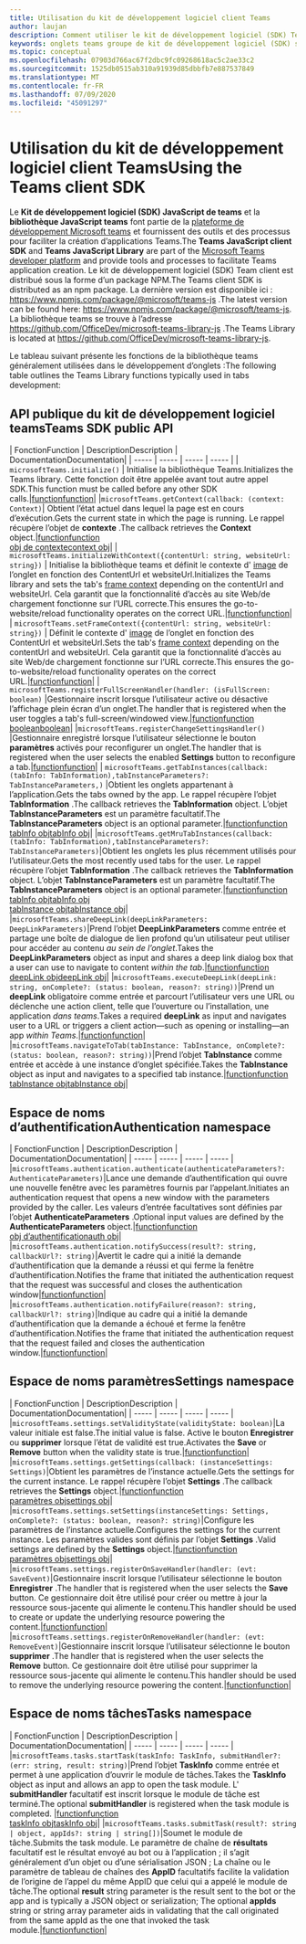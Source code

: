 ```yaml
---
title: Utilisation du kit de développement logiciel client Teams
author: laujan
description: Comment utiliser le kit de développement logiciel (SDK) Team client pour ajouter une fonctionnalité de teams à vos onglets personnalisés
keywords: onglets teams groupe de kit de développement logiciel (SDK) statique Java personnel
ms.topic: conceptual
ms.openlocfilehash: 07903d766ac67f2dbc9fc09268618ac5c2ae33c2
ms.sourcegitcommit: 1525db0515ab310a91939d85dbbfb7e887537849
ms.translationtype: MT
ms.contentlocale: fr-FR
ms.lasthandoff: 07/09/2020
ms.locfileid: "45091297"
---
```

# <a name="using-the-teams-client-sdk"></a><span data-ttu-id="e3d30-104">Utilisation du kit de développement logiciel client Teams</span><span class="sxs-lookup"><span data-stu-id="e3d30-104">Using the Teams client SDK</span></span>

<span data-ttu-id="e3d30-105">Le **Kit de développement logiciel (SDK) JavaScript de teams** et la **bibliothèque JavaScript teams** font partie de la [plateforme de développement Microsoft teams](/microsoftteams/platform/) et fournissent des outils et des processus pour faciliter la création d’applications Teams.</span><span class="sxs-lookup"><span data-stu-id="e3d30-105">The **Teams JavaScript client SDK**  and **Teams JavaScript Library** are part of the [Microsoft Teams developer platform](/microsoftteams/platform/) and provide tools and processes to facilitate Teams application creation.</span></span> <span data-ttu-id="e3d30-106">Le kit de développement logiciel (SDK) Team client est distribué sous la forme d’un package NPM.</span><span class="sxs-lookup"><span data-stu-id="e3d30-106">The Teams client SDK is distributed as an npm package.</span></span> <span data-ttu-id="e3d30-107">La dernière version est disponible ici : <https://www.npmjs.com/package/@microsoft/teams-js> .</span><span class="sxs-lookup"><span data-stu-id="e3d30-107">The latest version can be found here: <https://www.npmjs.com/package/@microsoft/teams-js>.</span></span> <span data-ttu-id="e3d30-108">La bibliothèque teams se trouve à l’adresse <https://github.com/OfficeDev/microsoft-teams-library-js> .</span><span class="sxs-lookup"><span data-stu-id="e3d30-108">The Teams Library is located at <https://github.com/OfficeDev/microsoft-teams-library-js>.</span></span>

<span data-ttu-id="e3d30-109">Le tableau suivant présente les fonctions de la bibliothèque teams généralement utilisées dans le développement d’onglets :</span><span class="sxs-lookup"><span data-stu-id="e3d30-109">The following table outlines the Teams Library functions typically used in tabs development:</span></span>

## <a name="teams-sdk-public-api"></a><span data-ttu-id="e3d30-110">API publique du kit de développement logiciel teams</span><span class="sxs-lookup"><span data-stu-id="e3d30-110">Teams SDK public API</span></span> 

| <span data-ttu-id="e3d30-111">Fonction</span><span class="sxs-lookup"><span data-stu-id="e3d30-111">Function</span></span>  | <span data-ttu-id="e3d30-112">Description</span><span class="sxs-lookup"><span data-stu-id="e3d30-112">Description</span></span>          | <span data-ttu-id="e3d30-113">Documentation</span><span class="sxs-lookup"><span data-stu-id="e3d30-113">Documentation</span></span>|
| -----     | -----     | -----    | -----        |
| `microsoftTeams.initialize()` | <span data-ttu-id="e3d30-114">Initialise la bibliothèque Teams.</span><span class="sxs-lookup"><span data-stu-id="e3d30-114">Initializes the Teams library.</span></span> <span data-ttu-id="e3d30-115">Cette fonction doit être appelée avant tout autre appel SDK.</span><span class="sxs-lookup"><span data-stu-id="e3d30-115">This function must be called before any other SDK calls.</span></span>|[<span data-ttu-id="e3d30-116">function</span><span class="sxs-lookup"><span data-stu-id="e3d30-116">function</span></span>](/javascript/api/@microsoft/teams-js/microsoftteams?view=msteams-client-js-latest#initialize-any-)|
|`microsoftTeams.getContext(callback: (context: Context)`| <span data-ttu-id="e3d30-117">Obtient l’état actuel dans lequel la page est en cours d’exécution.</span><span class="sxs-lookup"><span data-stu-id="e3d30-117">Gets the current state in which the page is running.</span></span> <span data-ttu-id="e3d30-118">Le rappel récupère l’objet de **contexte** .</span><span class="sxs-lookup"><span data-stu-id="e3d30-118">The callback retrieves the **Context** object.</span></span>|[<span data-ttu-id="e3d30-119">function</span><span class="sxs-lookup"><span data-stu-id="e3d30-119">function</span></span>](/javascript/api/@microsoft/teams-js/microsoftteams?view=msteams-client-js-latest#getcontext--context--context-----void-)<br/>[<span data-ttu-id="e3d30-120">obj de contexte</span><span class="sxs-lookup"><span data-stu-id="e3d30-120">context obj</span></span>](/javascript/api/@microsoft/teams-js/microsoftteams.context?view=msteams-client-js-latest)|
| `microsoftTeams.initializeWithContext({contentUrl: string, websiteUrl: string})` | <span data-ttu-id="e3d30-121">Initialise la bibliothèque teams et définit le contexte d' [image](/javascript/api/@microsoft/teams-js/microsoftteams.framecontext?view=msteams-client-js-latest) de l’onglet en fonction des ContentUrl et websiteUrl.</span><span class="sxs-lookup"><span data-stu-id="e3d30-121">Initializes the Teams library and sets the tab's [frame context](/javascript/api/@microsoft/teams-js/microsoftteams.framecontext?view=msteams-client-js-latest) depending on the contentUrl and websiteUrl.</span></span> <span data-ttu-id="e3d30-122">Cela garantit que la fonctionnalité d’accès au site Web/de chargement fonctionne sur l’URL correcte.</span><span class="sxs-lookup"><span data-stu-id="e3d30-122">This ensures the go-to-website/reload functionality operates on the correct URL.</span></span>|[<span data-ttu-id="e3d30-123">function</span><span class="sxs-lookup"><span data-stu-id="e3d30-123">function</span></span>](/javascript/api/@microsoft/teams-js/microsoftteams?view=msteams-client-js-latest#initializewithframecontext-framecontext--------void--string---)|
| `microsoftTeams.setFrameContext({contentUrl: string, websiteUrl: string})` | <span data-ttu-id="e3d30-124">Définit le contexte d' [image](/javascript/api/@microsoft/teams-js/microsoftteams.framecontext?view=msteams-client-js-latest) de l’onglet en fonction des ContentUrl et websiteUrl.</span><span class="sxs-lookup"><span data-stu-id="e3d30-124">Sets the tab's [frame context](/javascript/api/@microsoft/teams-js/microsoftteams.framecontext?view=msteams-client-js-latest) depending on the contentUrl and websiteUrl.</span></span> <span data-ttu-id="e3d30-125">Cela garantit que la fonctionnalité d’accès au site Web/de chargement fonctionne sur l’URL correcte.</span><span class="sxs-lookup"><span data-stu-id="e3d30-125">This ensures the go-to-website/reload functionality operates on the correct URL.</span></span>|[<span data-ttu-id="e3d30-126">function</span><span class="sxs-lookup"><span data-stu-id="e3d30-126">function</span></span>](/javascript/api/@microsoft/teams-js/microsoftteams?view=msteams-client-js-latest#setframecontext-framecontext-)|
| `microsoftTeams.registerFullScreenHandler(handler: (isFullScreen: boolean)` |<span data-ttu-id="e3d30-127">Gestionnaire inscrit lorsque l’utilisateur active ou désactive l’affichage plein écran d’un onglet.</span><span class="sxs-lookup"><span data-stu-id="e3d30-127">The handler that is registered when the user toggles a tab's full-screen/windowed view.</span></span>|[<span data-ttu-id="e3d30-128">function</span><span class="sxs-lookup"><span data-stu-id="e3d30-128">function</span></span>](/javascript/api/@microsoft/teams-js/microsoftteams?view=msteams-client-js-latest#registerfullscreenhandler--isfullscreen--boolean-----void-)<br/>[<span data-ttu-id="e3d30-129">boolean</span><span class="sxs-lookup"><span data-stu-id="e3d30-129">boolean</span></span>](/javascript/api/@microsoft/teams-js/microsoftteams.context?view=msteams-client-js-latest#isfullscreen)|
|`microsoftTeams.registerChangeSettingsHandler()` |<span data-ttu-id="e3d30-130">Gestionnaire enregistré lorsque l’utilisateur sélectionne le bouton **paramètres** activés pour reconfigurer un onglet.</span><span class="sxs-lookup"><span data-stu-id="e3d30-130">The handler that is registered when the user selects the enabled **Settings** button to reconfigure a tab.</span></span>|[<span data-ttu-id="e3d30-131">function</span><span class="sxs-lookup"><span data-stu-id="e3d30-131">function</span></span>](/javascript/api/@microsoft/teams-js/microsoftteams?view=msteams-client-js-latest#registerchangesettingshandler-------void-)|
| `microsoftTeams.getTabInstances(callback: (tabInfo: TabInformation),tabInstanceParameters?: TabInstanceParameters,)` |<span data-ttu-id="e3d30-132">Obtient les onglets appartenant à l’application.</span><span class="sxs-lookup"><span data-stu-id="e3d30-132">Gets the tabs owned by the app.</span></span> <span data-ttu-id="e3d30-133">Le rappel récupère l’objet **TabInformation** .</span><span class="sxs-lookup"><span data-stu-id="e3d30-133">The callback retrieves the **TabInformation** object.</span></span> <span data-ttu-id="e3d30-134">L’objet **TabInstanceParameters** est un paramètre facultatif.</span><span class="sxs-lookup"><span data-stu-id="e3d30-134">The **TabInstanceParameters** object is an optional parameter.</span></span>|[<span data-ttu-id="e3d30-135">function</span><span class="sxs-lookup"><span data-stu-id="e3d30-135">function</span></span>](/javascript/api/@microsoft/teams-js/microsoftteams?view=msteams-client-js-latest#gettabinstances--tabinfo--tabinformation-----void--tabinstanceparameters-)<br/>[<span data-ttu-id="e3d30-136">tabInfo obj</span><span class="sxs-lookup"><span data-stu-id="e3d30-136">tabInfo obj</span></span>](/javascript/api/@microsoft/teams-js/microsoftteams.tabinformation?view=msteams-client-js-latest)|
|`microsoftTeams.getMruTabInstances(callback: (tabInfo: TabInformation),tabInstanceParameters?: TabInstanceParameters)`|<span data-ttu-id="e3d30-137">Obtient les onglets les plus récemment utilisés pour l’utilisateur.</span><span class="sxs-lookup"><span data-stu-id="e3d30-137">Gets the most recently used tabs for the user.</span></span> <span data-ttu-id="e3d30-138">Le rappel récupère l’objet **TabInformation** .</span><span class="sxs-lookup"><span data-stu-id="e3d30-138">The callback retrieves the **TabInformation** object.</span></span> <span data-ttu-id="e3d30-139">L’objet **TabInstanceParameters** est un paramètre facultatif.</span><span class="sxs-lookup"><span data-stu-id="e3d30-139">The **TabInstanceParameters** object is an optional parameter.</span></span>|[<span data-ttu-id="e3d30-140">function</span><span class="sxs-lookup"><span data-stu-id="e3d30-140">function</span></span>](/javascript/api/@microsoft/teams-js/microsoftteams?view=msteams-client-js-latest#getmrutabinstances--tabinfo--tabinformation-----void--tabinstanceparameters-)<br/>[<span data-ttu-id="e3d30-141">tabInfo obj</span><span class="sxs-lookup"><span data-stu-id="e3d30-141">tabInfo obj</span></span>](/javascript/api/@microsoft/teams-js/microsoftteams.teaminformation?view=msteams-client-js-latest)<br/>[<span data-ttu-id="e3d30-142">tabInstance obj</span><span class="sxs-lookup"><span data-stu-id="e3d30-142">tabInstance obj</span></span>](/javascript/api/@microsoft/teams-js/microsoftteams.tabinstanceparameters?view=msteams-client-js-latest)|
|`microsoftTeams.shareDeepLink(deepLinkParameters: DeepLinkParameters)`|<span data-ttu-id="e3d30-143">Prend l’objet **DeepLinkParameters** comme entrée et partage une boîte de dialogue de lien profond qu’un utilisateur peut utiliser pour accéder au contenu *au sein de l’onglet*.</span><span class="sxs-lookup"><span data-stu-id="e3d30-143">Takes the **DeepLinkParameters** object as input and shares a deep link dialog box that a user can use to navigate to content *within the tab*.</span></span>|[<span data-ttu-id="e3d30-144">function</span><span class="sxs-lookup"><span data-stu-id="e3d30-144">function</span></span>](/javascript/api/@microsoft/teams-js/microsoftteams?view=msteams-client-js-latest#sharedeeplink-deeplinkparameters-)<br/>[<span data-ttu-id="e3d30-145">deepLink obj</span><span class="sxs-lookup"><span data-stu-id="e3d30-145">deepLink obj</span></span>](/javascript/api/@microsoft/teams-js/microsoftteams.deeplinkparameters?view=msteams-client-js-latest)|
|`microsoftTeams.executeDeepLink(deepLink: string, onComplete?: (status: boolean, reason?: string))`|<span data-ttu-id="e3d30-146">Prend un **deepLink** obligatoire comme entrée et parcourt l’utilisateur vers une URL ou déclenche une action client, telle que l’ouverture ou l’installation, une application *dans teams*.</span><span class="sxs-lookup"><span data-stu-id="e3d30-146">Takes a required **deepLink** as input and navigates user to a URL or triggers a client action—such as opening or installing—an app *within Teams*.</span></span>|[<span data-ttu-id="e3d30-147">function</span><span class="sxs-lookup"><span data-stu-id="e3d30-147">function</span></span>](/javascript/api/@microsoft/teams-js/microsoftteams?view=msteams-client-js-latest#executedeeplink-string---status--boolean--reason---string-----void-)|
|`microsoftTeams.navigateToTab(tabInstance: TabInstance, onComplete?: (status: boolean, reason?: string))`|<span data-ttu-id="e3d30-148">Prend l’objet **TabInstance** comme entrée et accède à une instance d’onglet spécifiée.</span><span class="sxs-lookup"><span data-stu-id="e3d30-148">Takes the **TabInstance** object as input and navigates to a specified tab instance.</span></span>|[<span data-ttu-id="e3d30-149">function</span><span class="sxs-lookup"><span data-stu-id="e3d30-149">function</span></span>](/javascript/api/@microsoft/teams-js/microsoftteams?view=msteams-client-js-latest#navigatetotab-tabinstance-)<br/>[<span data-ttu-id="e3d30-150">tabInstance obj</span><span class="sxs-lookup"><span data-stu-id="e3d30-150">tabInstance obj</span></span>](/javascript/api/@microsoft/teams-js/microsoftteams.tabinstance?view=msteams-client-js-latest)|

## <a name="authentication-namespace"></a><span data-ttu-id="e3d30-151">Espace de noms d’authentification</span><span class="sxs-lookup"><span data-stu-id="e3d30-151">Authentication namespace</span></span>

| <span data-ttu-id="e3d30-152">Fonction</span><span class="sxs-lookup"><span data-stu-id="e3d30-152">Function</span></span>  | <span data-ttu-id="e3d30-153">Description</span><span class="sxs-lookup"><span data-stu-id="e3d30-153">Description</span></span>          | <span data-ttu-id="e3d30-154">Documentation</span><span class="sxs-lookup"><span data-stu-id="e3d30-154">Documentation</span></span>|
| -----     | -----     | -----    | -----        |
|`microsoftTeams.authentication.authenticate(authenticateParameters?: AuthenticateParameters)`|<span data-ttu-id="e3d30-155">Lance une demande d’authentification qui ouvre une nouvelle fenêtre avec les paramètres fournis par l’appelant.</span><span class="sxs-lookup"><span data-stu-id="e3d30-155">Initiates an authentication request that opens a new window with the parameters provided by the caller.</span></span> <span data-ttu-id="e3d30-156">Les valeurs d’entrée facultatives sont définies par l’objet **AuthenticateParameters** .</span><span class="sxs-lookup"><span data-stu-id="e3d30-156">Optional input values are defined by the **AuthenticateParameters** object.</span></span>|[<span data-ttu-id="e3d30-157">function</span><span class="sxs-lookup"><span data-stu-id="e3d30-157">function</span></span>](/javascript/api/@microsoft/teams-js/microsoftteams.authentication?view=msteams-client-js-latest#authenticate-authenticateparameters-)<br/>[<span data-ttu-id="e3d30-158">obj d’authentification</span><span class="sxs-lookup"><span data-stu-id="e3d30-158">auth obj</span></span>](/javascript/api/@microsoft/teams-js/microsoftteams.authentication.authenticateparameters?view=msteams-client-js-latest)|
|`microsoftTeams.authentication.notifySuccess(result?: string, callbackUrl?: string)`|<span data-ttu-id="e3d30-159">Avertit le cadre qui a initié la demande d’authentification que la demande a réussi et qui ferme la fenêtre d’authentification.</span><span class="sxs-lookup"><span data-stu-id="e3d30-159">Notifies the frame that initiated the authentication request that the request was successful and closes the authentication window</span></span>|[<span data-ttu-id="e3d30-160">function</span><span class="sxs-lookup"><span data-stu-id="e3d30-160">function</span></span>](/javascript/api/@microsoft/teams-js/microsoftteams.authentication?view=msteams-client-js-latest#notifysuccess-string--string-)|
|`microsoftTeams.authentication.notifyFailure(reason?: string, callbackUrl?: string)`|<span data-ttu-id="e3d30-161">Indique au cadre qui a initié la demande d’authentification que la demande a échoué et ferme la fenêtre d’authentification.</span><span class="sxs-lookup"><span data-stu-id="e3d30-161">Notifies the frame that initiated the authentication request that the request failed and closes the authentication window.</span></span>|[<span data-ttu-id="e3d30-162">function</span><span class="sxs-lookup"><span data-stu-id="e3d30-162">function</span></span>](/javascript/api/@microsoft/teams-js/microsoftteams.authentication?view=msteams-client-js-latest#notifyfailure-string--string-)|

## <a name="settings-namespace"></a><span data-ttu-id="e3d30-163">Espace de noms paramètres</span><span class="sxs-lookup"><span data-stu-id="e3d30-163">Settings namespace</span></span>

| <span data-ttu-id="e3d30-164">Fonction</span><span class="sxs-lookup"><span data-stu-id="e3d30-164">Function</span></span>  | <span data-ttu-id="e3d30-165">Description</span><span class="sxs-lookup"><span data-stu-id="e3d30-165">Description</span></span>          | <span data-ttu-id="e3d30-166">Documentation</span><span class="sxs-lookup"><span data-stu-id="e3d30-166">Documentation</span></span>|
| -----     | -----     | -----    | -----        |
|`microsoftTeams.settings.setValidityState(validityState: boolean)`|<span data-ttu-id="e3d30-167">La valeur initiale est false.</span><span class="sxs-lookup"><span data-stu-id="e3d30-167">The initial value is false.</span></span> <span data-ttu-id="e3d30-168">Active le bouton **Enregistrer** ou **supprimer** lorsque l’état de validité est true.</span><span class="sxs-lookup"><span data-stu-id="e3d30-168">Activates the **Save** or **Remove** button when the validity state is true.</span></span>|[<span data-ttu-id="e3d30-169">function</span><span class="sxs-lookup"><span data-stu-id="e3d30-169">function</span></span>](/javascript/api/@microsoft/teams-js/microsoftteams.settings?view=msteams-client-js-latest#setvaliditystate-boolean-)|
|`microsoftTeams.settings.getSettings(callback: (instanceSettings: Settings)`|<span data-ttu-id="e3d30-170">Obtient les paramètres de l’instance actuelle.</span><span class="sxs-lookup"><span data-stu-id="e3d30-170">Gets the settings for the current instance.</span></span> <span data-ttu-id="e3d30-171">Le rappel récupère l’objet **Settings** .</span><span class="sxs-lookup"><span data-stu-id="e3d30-171">The callback retrieves the **Settings** object.</span></span>|[<span data-ttu-id="e3d30-172">function</span><span class="sxs-lookup"><span data-stu-id="e3d30-172">function</span></span>](/javascript/api/@microsoft/teams-js/microsoftteams.settings?view=msteams-client-js-latest#getsettings--instancesettings--settings-----void-)<br/>[<span data-ttu-id="e3d30-173">paramètres obj</span><span class="sxs-lookup"><span data-stu-id="e3d30-173">settings obj</span></span>](/javascript/api/@microsoft/teams-js/microsoftteams.settings.settings?view=msteams-client-js-latest)|
|`microsoftTeams.settings.setSettings(instanceSettings: Settings, onComplete?: (status: boolean, reason?: string)`|<span data-ttu-id="e3d30-174">Configure les paramètres de l’instance actuelle.</span><span class="sxs-lookup"><span data-stu-id="e3d30-174">Configures the settings for the current instance.</span></span> <span data-ttu-id="e3d30-175">Les paramètres valides sont définis par l’objet **Settings** .</span><span class="sxs-lookup"><span data-stu-id="e3d30-175">Valid settings are defined by the **Settings** object.</span></span>|[<span data-ttu-id="e3d30-176">function</span><span class="sxs-lookup"><span data-stu-id="e3d30-176">function</span></span>](/javascript/api/@microsoft/teams-js/microsoftteams.settings?view=msteams-client-js-latest#setsettings-settings-)<br/>[<span data-ttu-id="e3d30-177">paramètres obj</span><span class="sxs-lookup"><span data-stu-id="e3d30-177">settings obj</span></span>](/javascript/api/@microsoft/teams-js/microsoftteams.settings.settings?view=msteams-client-js-latest)|
|`microsoftTeams.settings.registerOnSaveHandler(handler: (evt: SaveEvent)`|<span data-ttu-id="e3d30-178">Gestionnaire inscrit lorsque l’utilisateur sélectionne le bouton **Enregistrer** .</span><span class="sxs-lookup"><span data-stu-id="e3d30-178">The handler that is registered when the user selects the **Save** button.</span></span> <span data-ttu-id="e3d30-179">Ce gestionnaire doit être utilisé pour créer ou mettre à jour la ressource sous-jacente qui alimente le contenu.</span><span class="sxs-lookup"><span data-stu-id="e3d30-179">This handler should be used to create or update the underlying resource powering the content.</span></span>|[<span data-ttu-id="e3d30-180">function</span><span class="sxs-lookup"><span data-stu-id="e3d30-180">function</span></span>](/javascript/api/@microsoft/teams-js/microsoftteams.settings?view=msteams-client-js-latest#registeronsavehandler--evt--saveevent-----void-)|
|`microsoftTeams.settings.registerOnRemoveHandler(handler: (evt: RemoveEvent)`|<span data-ttu-id="e3d30-181">Gestionnaire inscrit lorsque l’utilisateur sélectionne le bouton **supprimer** .</span><span class="sxs-lookup"><span data-stu-id="e3d30-181">The handler that is registered when the user selects the **Remove** button.</span></span> <span data-ttu-id="e3d30-182">Ce gestionnaire doit être utilisé pour supprimer la ressource sous-jacente qui alimente le contenu.</span><span class="sxs-lookup"><span data-stu-id="e3d30-182">This handler should be used to remove the underlying resource powering the content.</span></span>|[<span data-ttu-id="e3d30-183">function</span><span class="sxs-lookup"><span data-stu-id="e3d30-183">function</span></span>](/javascript/api/@microsoft/teams-js/microsoftteams.settings?view=msteams-client-js-latest#registeronremovehandler--evt--removeevent-----void-)|

## <a name="tasks-namespace"></a><span data-ttu-id="e3d30-184">Espace de noms tâches</span><span class="sxs-lookup"><span data-stu-id="e3d30-184">Tasks namespace</span></span>

| <span data-ttu-id="e3d30-185">Fonction</span><span class="sxs-lookup"><span data-stu-id="e3d30-185">Function</span></span>  | <span data-ttu-id="e3d30-186">Description</span><span class="sxs-lookup"><span data-stu-id="e3d30-186">Description</span></span>          | <span data-ttu-id="e3d30-187">Documentation</span><span class="sxs-lookup"><span data-stu-id="e3d30-187">Documentation</span></span>|
| -----     | -----     | -----    | -----        |
|`microsoftTeams.tasks.startTask(taskInfo: TaskInfo, submitHandler?: (err: string, result: string)`|<span data-ttu-id="e3d30-188">Prend l’objet **TaskInfo** comme entrée et permet à une application d’ouvrir le module de tâches.</span><span class="sxs-lookup"><span data-stu-id="e3d30-188">Takes the **TaskInfo** object as input and allows an app to open the task module.</span></span> <span data-ttu-id="e3d30-189">L' **submitHandler** facultatif est inscrit lorsque le module de tâche est terminé.</span><span class="sxs-lookup"><span data-stu-id="e3d30-189">The optional **submitHandler** is registered when the task module is completed.</span></span> |[<span data-ttu-id="e3d30-190">function</span><span class="sxs-lookup"><span data-stu-id="e3d30-190">function</span></span>](/javascript/api/@microsoft/teams-js/microsoftteams.tasks?view=msteams-client-js-latest#starttask-taskinfo---err--string--result--string-----void-)<br/>[<span data-ttu-id="e3d30-191">taskInfo obj</span><span class="sxs-lookup"><span data-stu-id="e3d30-191">taskInfo obj</span></span>](/javascript/api/@microsoft/teams-js/microsoftteams.taskinfo?view=msteams-client-js-latest)|
|`microsoftTeams.tasks.submitTask(result?: string | object, appIds?: string | string[])`|<span data-ttu-id="e3d30-192">Soumet le module de tâche.</span><span class="sxs-lookup"><span data-stu-id="e3d30-192">Submits the task module.</span></span> <span data-ttu-id="e3d30-193">Le paramètre de chaîne de **résultats** facultatif est le résultat envoyé au bot ou à l’application ; il s’agit généralement d’un objet ou d’une sérialisation JSON ; La chaîne ou le paramètre de tableau de chaînes des **AppID** facultatifs facilite la validation de l’origine de l’appel du même AppID que celui qui a appelé le module de tâche.</span><span class="sxs-lookup"><span data-stu-id="e3d30-193">The optional **result** string parameter is the result sent to the bot or the app and is typically a JSON object or serialization; The optional **appIds** string or string array parameter aids in validating that the call originated from the same appId as the one that invoked the task module.</span></span>|[<span data-ttu-id="e3d30-194">function</span><span class="sxs-lookup"><span data-stu-id="e3d30-194">function</span></span>](/javascript/api/@microsoft/teams-js/microsoftteams.tasks?view=msteams-client-js-latest#submittask-string---object--string---string---)|
